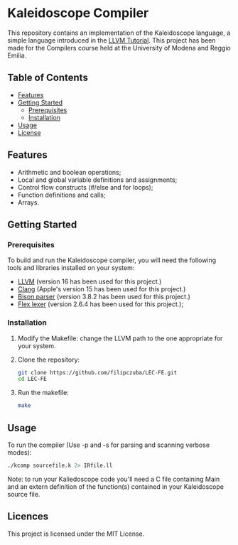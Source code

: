 # Kaleidoscope Compiler

This repository contains an implementation of the Kaleidoscope language, a simple language introduced in the [LLVM Tutorial](https://llvm.org/docs/tutorial/). This project has been made for the Compilers course held at the University of Modena and Reggio Emilia.

## Table of Contents

- [Features](#features)
- [Getting Started](#getting-started)
  - [Prerequisites](#prerequisites)
  - [Installation](#installation)
- [Usage](#usage)
- [License](#license)

## Features

- Arithmetic and boolean operations;
- Local and global variable definitions and assignments;
- Control flow constructs (if/else and for loops);
- Function definitions and calls;
- Arrays.

## Getting Started

### Prerequisites

To build and run the Kaleidoscope compiler, you will need the following tools and libraries installed on your system:

- [LLVM](https://llvm.org/) (version 16 has been used for this project.)
- [Clang](https://clang.llvm.org/) (Apple's version 15 has been used for this project.)
- [Bison parser](https://www.gnu.org/software/bison/) (version 3.8.2 has been used for this project.)
- [Flex lexer]() (version 2.6.4 has been used for this project.);

### Installation
1. Modify the Makefile: change the LLVM path to the one appropriate for your system.
2. Clone the repository:

   ```sh
   git clone https://github.com/filipczuba/LEC-FE.git
   cd LEC-FE
3. Run the makefile:

   ```sh
   make

## Usage
To run the compiler (Use -p and -s for parsing and scanning verbose modes):

   ```sh
   ./kcomp sourcefile.k 2> IRfile.ll
  ```

Note: to run your Kaliedoscope code you'll need a C file containing Main and an extern definition of the function(s) contained in your Kaleidoscope source file.


## Licences
This project is licensed under the MIT License.



